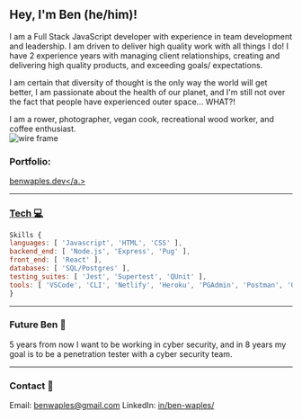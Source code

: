 ## Hey, I'm Ben (he/him)!

<!-- Description -->
I am a Full Stack JavaScript developer with experience in team development and leadership. I am driven to deliver high quality work with all things I do! I have 2 experience years with managing client relationships, creating and delivering high quality products, and exceeding goals/ expectations. 

I am certain that diversity of thought is the only way the world will get better, I am passionate about the health of our planet, and I'm still not over the fact that people have experienced outer space... WHAT?!

I am a rower, photographer, vegan cook, recreational wood worker, and coffee enthusiast.  
<img src="https://media.giphy.com/media/Bmej885B6R2Ug/giphy.gif" alt="wire frame" />

### Portfolio:
<a href="benwaples.dev">benwaples.dev</a.>
****
### **Tech** 💻 
```js
Skills {
languages: [ 'Javascript', 'HTML', 'CSS' ],
backend_end: [ 'Node.js', 'Express', 'Pug' ],
front_end: [ 'React' ],
databases: [ 'SQL/Postgres' ],
testing_suites: [ 'Jest', 'Supertest', 'QUnit' ],
tools: [ 'VSCode', 'CLI', 'Netlify', 'Heroku', 'PGAdmin', 'Postman', 'Github', 'Slack' ]
} 
```
***
### **Future Ben** 💭
5 years from now I want to be working in cyber security, and in 8 years my goal is to be a penetration tester with a cyber security team.
***
### **Contact** 📧
Email: benwaples@gmail.com
LinkedIn: <a href="https://www.linkedin.com/in/ben-waples/">in/ben-waples/</a>

<!-- Fun Fac/ joke -->



